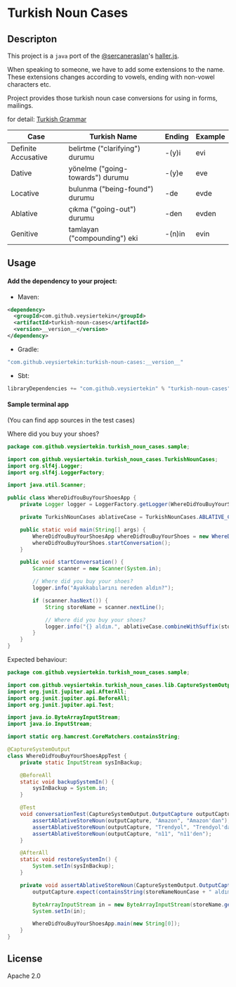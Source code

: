 # Turkish Noun Cases

## Descripton

This project is a `java` port of the [@sercaneraslan](https://github.com/sercaneraslan)'s [haller.js](https://github.com/sercaneraslan/haller.js/blob/master/haller.js).

When speaking to someone, we have to add some extensions to the name. These extensions changes according to vowels, ending with non-vowel characters etc.

Project provides those turkish noun case conversions for using in forms, mailings.

for detail: [Turkish Grammar](https://en.wikipedia.org/wiki/Turkish_grammar)

| Case                | Turkish Name                     | Ending | Example |
|---------------------|----------------------------------|--------|---------|
| Definite Accusative | belirtme ("clarifying") durumu   | -(y)i  | evi     |
| Dative              | yönelme ("going-towards") durumu | -(y)e  | eve     |
| Locative            | bulunma ("being-found") durumu   | -de    | evde    |
| Ablative            | çıkma ("going-out") durumu       | -den   | evden   |
| Genitive            | tamlayan ("compounding") eki     | -(n)in | evin    |

## Usage

#### Add the dependency to your project:

* Maven:

```xml
<dependency>
  <groupId>com.github.veysiertekin</groupId>
  <artifactId>turkish-noun-cases</artifactId>
  <version>__version__</version>
</dependency>
```

* Gradle:

```groovy
"com.github.veysiertekin:turkish-noun-cases:__version__"
```

* Sbt:

```scala
libraryDependencies += "com.github.veysiertekin" % "turkish-noun-cases" % __version__
```

#### Sample terminal app

(You can find app sources in the test cases)

Where did you buy your shoes?

```java
package com.github.veysiertekin.turkish_noun_cases.sample;

import com.github.veysiertekin.turkish_noun_cases.TurkishNounCases;
import org.slf4j.Logger;
import org.slf4j.LoggerFactory;

import java.util.Scanner;

public class WhereDidYouBuyYourShoesApp {
    private Logger logger = LoggerFactory.getLogger(WhereDidYouBuyYourShoesApp.class);

    private TurkishNounCases ablativeCase = TurkishNounCases.ABLATIVE_CASE;

    public static void main(String[] args) {
        WhereDidYouBuyYourShoesApp whereDidYouBuyYourShoes = new WhereDidYouBuyYourShoesApp();
        whereDidYouBuyYourShoes.startConversation();
    }

    public void startConversation() {
        Scanner scanner = new Scanner(System.in);

        // Where did you buy your shoes?
        logger.info("Ayakkabılarını nereden aldın?");

        if (scanner.hasNext()) {
            String storeName = scanner.nextLine();

            // Where did you buy your shoes?
            logger.info("{} aldım.", ablativeCase.combineWithSuffix(storeName));
        }
    }
}
```

Expected behaviour:

```java
package com.github.veysiertekin.turkish_noun_cases.sample;

import com.github.veysiertekin.turkish_noun_cases.lib.CaptureSystemOutput;
import org.junit.jupiter.api.AfterAll;
import org.junit.jupiter.api.BeforeAll;
import org.junit.jupiter.api.Test;

import java.io.ByteArrayInputStream;
import java.io.InputStream;

import static org.hamcrest.CoreMatchers.containsString;

@CaptureSystemOutput
class WhereDidYouBuyYourShoesAppTest {
    private static InputStream sysInBackup;

    @BeforeAll
    static void backupSystemIn() {
        sysInBackup = System.in;
    }

    @Test
    void conversationTest(CaptureSystemOutput.OutputCapture outputCapture) {
        assertAblativeStoreNoun(outputCapture, "Amazon", "Amazon'dan");
        assertAblativeStoreNoun(outputCapture, "Trendyol", "Trendyol'dan");
        assertAblativeStoreNoun(outputCapture, "n11", "n11'den");
    }

    @AfterAll
    static void restoreSystemIn() {
        System.setIn(sysInBackup);
    }

    private void assertAblativeStoreNoun(CaptureSystemOutput.OutputCapture outputCapture, String storeName, String storeNameNounCase) {
        outputCapture.expect(containsString(storeNameNounCase + " aldım."));

        ByteArrayInputStream in = new ByteArrayInputStream(storeName.getBytes());
        System.setIn(in);

        WhereDidYouBuyYourShoesApp.main(new String[0]);
    }
}
```

## License

Apache 2.0
